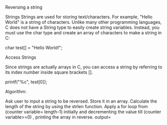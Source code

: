 Reversing a string

Strings Strings are used for storing text/characters. For example, "Hello World" is a string of characters. Unlike many other programming languages, C does not have a String type to easily create string variables. Instead, you must use the char type and create an array of characters to make a string in C:

char test[] = "Hello World!";

Access Strings

Since strings are actually arrays in C, you can access a string by referring to its index number inside square brackets [].

printf("%c", test[0]);

Algorithm:

Ask user to input a string to be reversed. Store it in an array. Calculate the length of the string by using the strlen function. Apply a for loop from (counter variable= length-1) initially and decrementing the value till (counter variable>=0) , printing the array in reverse.
output=
